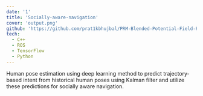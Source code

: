 ```yaml
---
date: '1'
title: 'Socially-aware-navigation'
cover: 'output.png'
github: 'https://github.com/prat1kbhujbal/PRM-Blended-Potential-Field-Path-Planning'
tech:
  - C++
  - ROS
  - TensorFlow
  - Python
---
```

Human pose estimation using deep learning method to predict trajectory-based intent from historical human poses using Kalman filter and utilize these predictions for socially aware navigation.